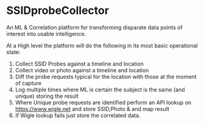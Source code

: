 # SSIDprobeCollector
An ML &amp; Correlation platform for transforming disparate data points of interest into usable intelligence.

At a High level the platform will do the following in its most basic operational state:
1. Collect SSID Probes against a timeline and location
2. Collect video or photo against a timeline and location
3. Diff the probe requests typical for the location with those at the moment of capture
4. Log multiple times where ML is certain the subject is the same (and unique) storing the result
5. Where Unique probe requests are identified perform an API lookup on https://www.wigle.net and store SSID,Photo & and map result
6. If Wigle lookup fails just store the correlated data.
